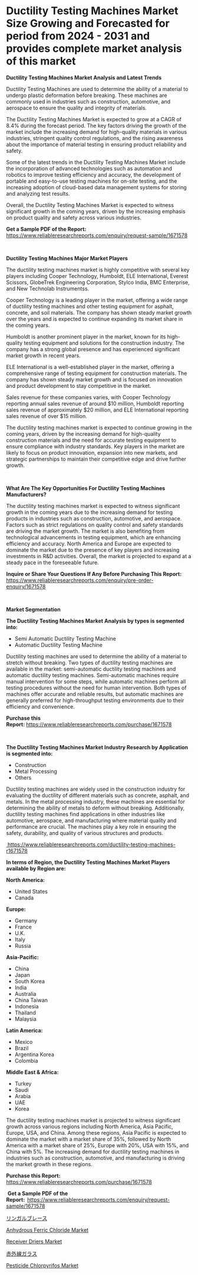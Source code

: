 <p><h1>Ductility Testing Machines Market Size Growing and Forecasted for period from 2024 - 2031 and provides complete market analysis of this market</h1></p><p><strong>Ductility Testing Machines Market Analysis and Latest Trends</strong></p>
<p><p>Ductility Testing Machines are used to determine the ability of a material to undergo plastic deformation before breaking. These machines are commonly used in industries such as construction, automotive, and aerospace to ensure the quality and integrity of materials. </p><p>The Ductility Testing Machines Market is expected to grow at a CAGR of 8.4% during the forecast period. The key factors driving the growth of the market include the increasing demand for high-quality materials in various industries, stringent quality control regulations, and the rising awareness about the importance of material testing in ensuring product reliability and safety.</p><p>Some of the latest trends in the Ductility Testing Machines Market include the incorporation of advanced technologies such as automation and robotics to improve testing efficiency and accuracy, the development of portable and easy-to-use testing machines for on-site testing, and the increasing adoption of cloud-based data management systems for storing and analyzing test results.</p><p>Overall, the Ductility Testing Machines Market is expected to witness significant growth in the coming years, driven by the increasing emphasis on product quality and safety across various industries.</p></p>
<p><strong>Get a Sample PDF of the Report:&nbsp;</strong> <a href="https://www.reliableresearchreports.com/enquiry/request-sample/1671578">https://www.reliableresearchreports.com/enquiry/request-sample/1671578</a></p>
<p>&nbsp;</p>
<p><strong>Ductility Testing Machines Major Market Players</strong></p>
<p><p>The ductility testing machines market is highly competitive with several key players including Cooper Technology, Humboldt, ELE International, Everest Scissors, GlobeTrek Engineering Corporation, Stylco India, BMC Enterprise, and New Technolab Instrumentss. </p><p>Cooper Technology is a leading player in the market, offering a wide range of ductility testing machines and other testing equipment for asphalt, concrete, and soil materials. The company has shown steady market growth over the years and is expected to continue expanding its market share in the coming years.</p><p>Humboldt is another prominent player in the market, known for its high-quality testing equipment and solutions for the construction industry. The company has a strong global presence and has experienced significant market growth in recent years.</p><p>ELE International is a well-established player in the market, offering a comprehensive range of testing equipment for construction materials. The company has shown steady market growth and is focused on innovation and product development to stay competitive in the market.</p><p>Sales revenue for these companies varies, with Cooper Technology reporting annual sales revenue of around $10 million, Humboldt reporting sales revenue of approximately $20 million, and ELE International reporting sales revenue of over $15 million. </p><p>The ductility testing machines market is expected to continue growing in the coming years, driven by the increasing demand for high-quality construction materials and the need for accurate testing equipment to ensure compliance with industry standards. Key players in the market are likely to focus on product innovation, expansion into new markets, and strategic partnerships to maintain their competitive edge and drive further growth.</p></p>
<p>&nbsp;</p>
<p><strong>What Are The Key Opportunities For Ductility Testing Machines Manufacturers?</strong></p>
<p><p>The ductility testing machines market is expected to witness significant growth in the coming years due to the increasing demand for testing products in industries such as construction, automotive, and aerospace. Factors such as strict regulations on quality control and safety standards are driving the market growth. The market is also benefiting from technological advancements in testing equipment, which are enhancing efficiency and accuracy. North America and Europe are expected to dominate the market due to the presence of key players and increasing investments in R&D activities. Overall, the market is projected to expand at a steady pace in the foreseeable future.</p></p>
<p><strong>Inquire or Share Your Questions If Any Before Purchasing This Report:</strong> <a href="https://www.reliableresearchreports.com/enquiry/pre-order-enquiry/1671578">https://www.reliableresearchreports.com/enquiry/pre-order-enquiry/1671578</a></p>
<p>&nbsp;</p>
<p><strong>Market Segmentation</strong></p>
<p><strong>The Ductility Testing Machines Market Analysis by types is segmented into:</strong></p>
<p><ul><li>Semi Automatic Ductility Testing Machine</li><li>Automatic Ductility Testing Machine</li></ul></p>
<p><p>Ductility testing machines are used to determine the ability of a material to stretch without breaking. Two types of ductility testing machines are available in the market: semi-automatic ductility testing machines and automatic ductility testing machines. Semi-automatic machines require manual intervention for some steps, while automatic machines perform all testing procedures without the need for human intervention. Both types of machines offer accurate and reliable results, but automatic machines are generally preferred for high-throughput testing environments due to their efficiency and convenience.</p></p>
<p><strong>Purchase this Report:&nbsp;</strong><a href="https://www.reliableresearchreports.com/purchase/1671578">https://www.reliableresearchreports.com/purchase/1671578</a></p>
<p>&nbsp;</p>
<p><strong>The Ductility Testing Machines Market Industry Research by Application is segmented into:</strong></p>
<p><ul><li>Construction</li><li>Metal Processing</li><li>Others</li></ul></p>
<p><p>Ductility testing machines are widely used in the construction industry for evaluating the ductility of different materials such as concrete, asphalt, and metals. In the metal processing industry, these machines are essential for determining the ability of metals to deform without breaking. Additionally, ductility testing machines find applications in other industries like automotive, aerospace, and manufacturing where material quality and performance are crucial. The machines play a key role in ensuring the safety, durability, and quality of various structures and products.</p></p>
<p><a href="https://www.reliableresearchreports.com/ductility-testing-machines-r1671578">&nbsp;https://www.reliableresearchreports.com/ductility-testing-machines-r1671578</a></p>
<p><strong>In terms of Region, the Ductility Testing Machines Market Players available by Region are:</strong></p>
<p>
    <p> <strong> North America: </strong>
        <ul>
            <li>United States</li>
            <li>Canada</li>
        </ul>
        </p> 
    <p> <strong> Europe: </strong>
        <ul>
            <li>Germany</li>
            <li>France</li>
            <li>U.K.</li>
            <li>Italy</li>
            <li>Russia</li>
        </ul>
        </p> 
    <p> <strong> Asia-Pacific: </strong>
        <ul>
            <li>China</li>
            <li>Japan</li>
            <li>South Korea</li>
            <li>India</li>
            <li>Australia</li>
            <li>China Taiwan</li>
            <li>Indonesia</li>
            <li>Thailand</li>
            <li>Malaysia</li>
        </ul>
        </p> 
    <p> <strong> Latin America: </strong>
        <ul>
            <li>Mexico</li>
            <li>Brazil</li>
            <li>Argentina Korea</li>
            <li>Colombia</li>
        </ul>
        </p> 
    <p> <strong> Middle East & Africa: </strong>
        <ul>
            <li>Turkey</li>
            <li>Saudi</li>
            <li>Arabia</li>
            <li>UAE</li>
            <li>Korea</li>
        </ul>
    </p>
    </p>
<p><p>The ductility testing machines market is projected to witness significant growth across various regions including North America, Asia Pacific, Europe, USA, and China. Among these regions, Asia Pacific is expected to dominate the market with a market share of 35%, followed by North America with a market share of 25%, Europe with 20%, USA with 15%, and China with 5%. The increasing demand for ductility testing machines in industries such as construction, automotive, and manufacturing is driving the market growth in these regions.</p></p>
<p><strong>Purchase this Report: </strong><a href="https://www.reliableresearchreports.com/purchase/1671578">https://www.reliableresearchreports.com/purchase/1671578</a></p>
<p>&nbsp;<strong>Get a Sample PDF of the Report:&nbsp;&nbsp;</strong><a href="https://www.reliableresearchreports.com/enquiry/request-sample/1671578">https://www.reliableresearchreports.com/enquiry/request-sample/1671578</a></p>
<p><strong></strong></p>
<p><p><a href="https://github.com/moulafa/Market-Research-Report-List-1/blob/main/184091634048.md">リンガルブレース</a></p><p><a href="https://issuu.com/reportprime-2/docs/anhydrous-ferric-chloride-market-size-2030.pptx">Anhydrous Ferric Chloride Market</a></p><p><a href="https://github.com/jaidynmorantestelletmjzya/Market-Research-Report-List-2/blob/main/receiver-driers-market.md">Receiver Driers Market</a></p><p><a href="https://github.com/nxboeu02965442/Market-Research-Report-List-1/blob/main/891253134047.md">赤外線ガラス</a></p><p><a href="https://issuu.com/reportprime-2/docs/pesticide-chlorpyrifos-market-size-2030.pptx">Pesticide Chlorpyrifos Market</a></p></p>